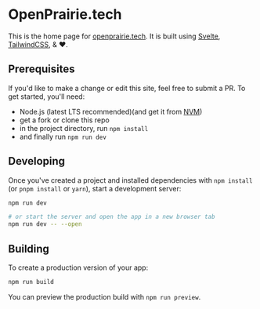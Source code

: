 # OpenPrairie.tech

This is the home page for [openprairie.tech](https://openprairie.tech). It is built using [Svelte](https://svelte.dev/), [TailwindCSS](https://tailwindcss.com), & ❤️.

## Prerequisites
If you'd like to make a change or edit this site, feel free to submit a PR. To get started, you'll need:

+ Node.js (latest LTS recommended)(and get it from [NVM](https://github.com/nvm-sh/nvm))
+ get a fork or clone this repo 
+ in the project directory, run `npm install`
+ and finally run `npm run dev`


## Developing

Once you've created a project and installed dependencies with `npm install` (or `pnpm install` or `yarn`), start a development server:

```bash
npm run dev

# or start the server and open the app in a new browser tab
npm run dev -- --open
```

## Building

To create a production version of your app:

```bash
npm run build
```

You can preview the production build with `npm run preview`.

